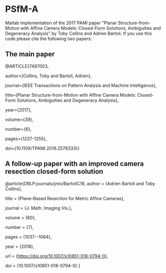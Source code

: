 # PSfM-A

Matlab implementation of the 2017 PAMI paper "Planar Structure-from-Motion with Affine Camera Models: Closed-Form Solutions, Ambiguities and Degeneracy Analysis" by Toby Collins and Adrien Bartoli. If you use this code please cite the following two papers:


## The main paper

@ARTICLE{7487003,

  author={Collins, Toby and Bartoli, Adrien},

  journal={IEEE Transactions on Pattern Analysis and Machine Intelligence}, 

  title={Planar Structure-from-Motion with Affine Camera Models: Closed-Form Solutions, Ambiguities and Degeneracy Analysis}, 

  year={2017},

  volume={39},

  number={6},

  pages={1237-1255},

  doi={10.1109/TPAMI.2016.2578333}}
  

## A follow-up paper with an improved  camera resection closed-form solution

@article{DBLP:journals/jmiv/BartoliC18,
  author    = {Adrien Bartoli and
               Toby Collins},
               
  title     = {Plane-Based Resection for Metric Affine Cameras},
  
  journal   = {J. Math. Imaging Vis.},
  
  volume    = {60},
  
  number    = {7},
  
  pages     = {1037--1064},
  
  year      = {2018},
  
  url       = {https://doi.org/10.1007/s10851-018-0794-0},
  
  doi       = {10.1007/s10851-018-0794-0}
}


  

